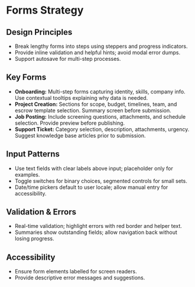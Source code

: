 # Forms Strategy

## Design Principles
- Break lengthy forms into steps using steppers and progress indicators.
- Provide inline validation and helpful hints; avoid modal error dumps.
- Support autosave for multi-step processes.

## Key Forms
- **Onboarding:** Multi-step forms capturing identity, skills, company info. Use contextual tooltips explaining why data is needed.
- **Project Creation:** Sections for scope, budget, timelines, team, and escrow template selection. Summary screen before submission.
- **Job Posting:** Include screening questions, attachments, and schedule selection. Provide preview before publishing.
- **Support Ticket:** Category selection, description, attachments, urgency. Suggest knowledge base articles prior to submission.

## Input Patterns
- Use text fields with clear labels above input; placeholder only for examples.
- Toggle switches for binary choices, segmented controls for small sets.
- Date/time pickers default to user locale; allow manual entry for accessibility.

## Validation & Errors
- Real-time validation; highlight errors with red border and helper text.
- Summaries show outstanding fields; allow navigation back without losing progress.

## Accessibility
- Ensure form elements labelled for screen readers.
- Provide descriptive error messages and suggestions.
